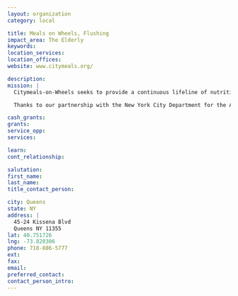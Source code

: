 ```yaml
---
layout: organization
category: local

title: Meals on Wheels, Flushing
impact_area: The Elderly
keywords: 
location_services: 
location_offices: 
website: www.citymeals.org/

description: 
mission: |
  Citymeals-on-Wheels seeks to provide a continuous lifeline of nutritious food and human company to homebound elderly New Yorkers in need, thereby helping them to live with dignity in their own familiar homes and communities.

  Thanks to our partnership with the New York City Department for the Aging, along with gifts designated for administrative expenses, we are able to promise that 100% of all other donations will be used entirely for the preparation and delivery of meals.

cash_grants: 
grants: 
service_opp: 
services: 

learn: 
cont_relationship: 

salutation: 
first_name: 
last_name: 
title_contact_person: 

city: Queens
state: NY
address: |
  45-24 Kissena Blvd  
  Queens NY 11355
lat: 40.751726
lng: -73.820306
phone: 718-886-5777
ext: 
fax: 
email: 
preferred_contact: 
contact_person_intro: 
---
```

